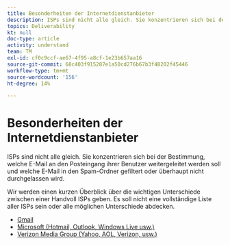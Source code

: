 ```yaml
---
title: Besonderheiten der Internetdienstanbieter
description: ISPs sind nicht alle gleich. Sie konzentrieren sich bei der Bestimmung, welche E-Mail an den Posteingang ihrer Benutzer weitergeleitet werden soll und welche E-Mail in den Spam-Ordner gefiltert oder überhaupt nicht durchgelassen wird. Wir werden einen kurzen Überblick über die wichtigen Unterschiede zwischen einer Handvoll ISPs geben. Es soll nicht eine vollständige Liste aller ISPs sein oder alle möglichen Unterschiede abdecken.
topics: Deliverability
kt: null
doc-type: article
activity: understand
team: TM
exl-id: cf0c9ccf-ae67-4f95-a8cf-1e23b657aa16
source-git-commit: 68c403f915287e1a50cd276b67b3f48202f45446
workflow-type: tm+mt
source-wordcount: '156'
ht-degree: 14%

---
```


# Besonderheiten der Internetdienstanbieter

ISPs sind nicht alle gleich. Sie konzentrieren sich bei der Bestimmung, welche E-Mail an den Posteingang ihrer Benutzer weitergeleitet werden soll und welche E-Mail in den Spam-Ordner gefiltert oder überhaupt nicht durchgelassen wird.

Wir werden einen kurzen Überblick über die wichtigen Unterschiede zwischen einer Handvoll ISPs geben. Es soll nicht eine vollständige Liste aller ISPs sein oder alle möglichen Unterschiede abdecken.

* [Gmail](./gmail.md)
* [Microsoft (Hotmail, Outlook, Windows Live usw.)](./microsoft.md)
* [Verizon Media Group (Yahoo, AOL, Verizon, usw.)](./verizon-media-group.md)
